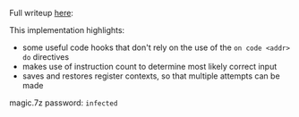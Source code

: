Full writeup [here](https://github.com/Caesurus/CTF_Writeups/tree/master/2018-Flare-On_6): 

This implementation highlights: 
- some useful code hooks that don't rely on the use of the `on code <addr> do` directives
- makes use of instruction count to determine most likely correct input
- saves and restores register contexts, so that multiple attempts can be made

magic.7z password: `infected`

